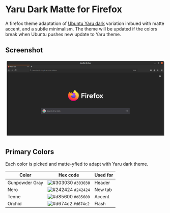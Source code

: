 # Yaru Dark Matte for Firefox
A firefox theme adaptation of [Ubuntu Yaru dark](https://github.com/ubuntu/yaru) variation imbued with matte accent, and a subtle minimalism. The theme will be updated if the colors break when Ubuntu pushes new update to Yaru theme. 

## Screenshot
![Yaru dark matte theme screenshot](./images/screenshot_firefox_yaru_matte.png)

## Primary Colors

Each color is picked and matte-yfied to adapt with Yaru dark theme.

| Color | Hex code | Used for |
|-------|----------|-----------|
| Gunpowder Gray |![#303030](https://via.placeholder.com/15/303030/000000?text=+) `#303030`| Header |
| Nero |![#242424](https://via.placeholder.com/15/242424/000000?text=+) `#242424`| New tab |
| Tenne |![#d85600](https://via.placeholder.com/15/d85600/000000?text=+) `#d85600`| Accent |
| Orchid |![#d674c2](https://via.placeholder.com/15/d674c2/000000?text=+) `#d674c2`| Flash |
